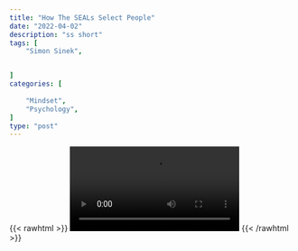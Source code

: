 ```yaml
---
title: "How The SEALs Select People"
date: "2022-04-02"
description: "ss short"
tags: [
    "Simon Sinek",


]
categories: [
    
    "Mindset",
    "Psychology",
]
type: "post"
---
```

{{< rawhtml >}}
    <video width="auto" height="auto" controls>
        <source src="https://clips.dev00ps.com/Simon%20Sinek/Only%20these%20types%20of%20people%20become%20a%20SEAL.%20shorts.mp4" type="video/mp4"> 
    </video>
{{< /rawhtml >}}